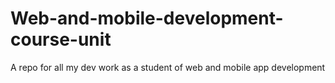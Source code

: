 # Web-and-mobile-development-course-unit
A repo for all my dev work as a student of web and mobile app development
